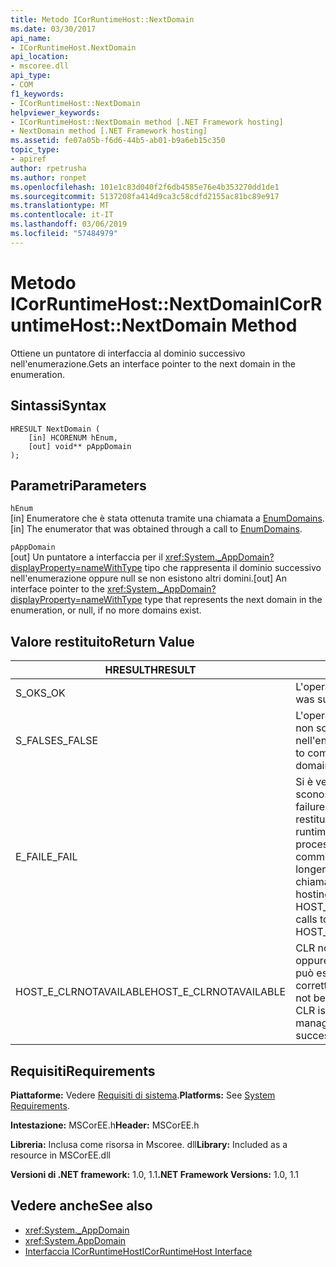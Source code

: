 ```yaml
---
title: Metodo ICorRuntimeHost::NextDomain
ms.date: 03/30/2017
api_name:
- ICorRuntimeHost.NextDomain
api_location:
- mscoree.dll
api_type:
- COM
f1_keywords:
- ICorRuntimeHost::NextDomain
helpviewer_keywords:
- ICorRuntimeHost::NextDomain method [.NET Framework hosting]
- NextDomain method [.NET Framework hosting]
ms.assetid: fe07a05b-f6d6-44b5-ab01-b9a6eb15c350
topic_type:
- apiref
author: rpetrusha
ms.author: ronpet
ms.openlocfilehash: 101e1c83d040f2f6db4585e76e4b353270dd1de1
ms.sourcegitcommit: 5137208fa414d9ca3c58cdfd2155ac81bc89e917
ms.translationtype: MT
ms.contentlocale: it-IT
ms.lasthandoff: 03/06/2019
ms.locfileid: "57484979"
---
```

# <a name="icorruntimehostnextdomain-method"></a><span data-ttu-id="35f96-102">Metodo ICorRuntimeHost::NextDomain</span><span class="sxs-lookup"><span data-stu-id="35f96-102">ICorRuntimeHost::NextDomain Method</span></span>
<span data-ttu-id="35f96-103">Ottiene un puntatore di interfaccia al dominio successivo nell'enumerazione.</span><span class="sxs-lookup"><span data-stu-id="35f96-103">Gets an interface pointer to the next domain in the enumeration.</span></span>  
  
## <a name="syntax"></a><span data-ttu-id="35f96-104">Sintassi</span><span class="sxs-lookup"><span data-stu-id="35f96-104">Syntax</span></span>  
  
```  
HRESULT NextDomain (  
    [in] HCORENUM hEnum,  
    [out] void** pAppDomain  
);  
```  
  
## <a name="parameters"></a><span data-ttu-id="35f96-105">Parametri</span><span class="sxs-lookup"><span data-stu-id="35f96-105">Parameters</span></span>  
 `hEnum`  
 <span data-ttu-id="35f96-106">[in] Enumeratore che è stata ottenuta tramite una chiamata a [EnumDomains](../../../../docs/framework/unmanaged-api/hosting/icorruntimehost-enumdomains-method.md).</span><span class="sxs-lookup"><span data-stu-id="35f96-106">[in] The enumerator that was obtained through a call to [EnumDomains](../../../../docs/framework/unmanaged-api/hosting/icorruntimehost-enumdomains-method.md).</span></span>  
  
 `pAppDomain`  
 <span data-ttu-id="35f96-107">[out] Un puntatore a interfaccia per il <xref:System._AppDomain?displayProperty=nameWithType> tipo che rappresenta il dominio successivo nell'enumerazione oppure null se non esistono altri domini.</span><span class="sxs-lookup"><span data-stu-id="35f96-107">[out] An interface pointer to the <xref:System._AppDomain?displayProperty=nameWithType> type that represents the next domain in the enumeration, or null, if no more domains exist.</span></span>  
  
## <a name="return-value"></a><span data-ttu-id="35f96-108">Valore restituito</span><span class="sxs-lookup"><span data-stu-id="35f96-108">Return Value</span></span>  
  
|<span data-ttu-id="35f96-109">HRESULT</span><span class="sxs-lookup"><span data-stu-id="35f96-109">HRESULT</span></span>|<span data-ttu-id="35f96-110">Descrizione</span><span class="sxs-lookup"><span data-stu-id="35f96-110">Description</span></span>|  
|-------------|-----------------|  
|<span data-ttu-id="35f96-111">S_OK</span><span class="sxs-lookup"><span data-stu-id="35f96-111">S_OK</span></span>|<span data-ttu-id="35f96-112">L'operazione è riuscita.</span><span class="sxs-lookup"><span data-stu-id="35f96-112">The operation was successful.</span></span>|  
|<span data-ttu-id="35f96-113">S_FALSE</span><span class="sxs-lookup"><span data-stu-id="35f96-113">S_FALSE</span></span>|<span data-ttu-id="35f96-114">L'operazione non è stato completato o non sono presenti più domini nell'enumerazione.</span><span class="sxs-lookup"><span data-stu-id="35f96-114">The operation failed to complete, or there are no more domains in the enumeration.</span></span>|  
|<span data-ttu-id="35f96-115">E_FAIL</span><span class="sxs-lookup"><span data-stu-id="35f96-115">E_FAIL</span></span>|<span data-ttu-id="35f96-116">Si è verificato un errore irreversibile sconosciuto.</span><span class="sxs-lookup"><span data-stu-id="35f96-116">An unknown, catastrophic failure occurred.</span></span> <span data-ttu-id="35f96-117">Se un metodo viene restituito E_FAIL, common language runtime (CLR) non è più utilizzabile nel processo.</span><span class="sxs-lookup"><span data-stu-id="35f96-117">If a method returns E_FAIL, the common language runtime (CLR) is no longer usable in the process.</span></span> <span data-ttu-id="35f96-118">Le chiamate successive a qualsiasi API di hosting restituiranno HOST_E_CLRNOTAVAILABLE.</span><span class="sxs-lookup"><span data-stu-id="35f96-118">Subsequent calls to any hosting APIs return HOST_E_CLRNOTAVAILABLE.</span></span>|  
|<span data-ttu-id="35f96-119">HOST_E_CLRNOTAVAILABLE</span><span class="sxs-lookup"><span data-stu-id="35f96-119">HOST_E_CLRNOTAVAILABLE</span></span>|<span data-ttu-id="35f96-120">CLR non è stato caricato in un processo oppure si trova in uno stato in cui non può eseguire codice gestito o elaborare correttamente la chiamata.</span><span class="sxs-lookup"><span data-stu-id="35f96-120">The CLR has not been loaded into a process, or the CLR is in a state in which it cannot run managed code or process the call successfully.</span></span>|  
  
## <a name="requirements"></a><span data-ttu-id="35f96-121">Requisiti</span><span class="sxs-lookup"><span data-stu-id="35f96-121">Requirements</span></span>  
 <span data-ttu-id="35f96-122">**Piattaforme:** Vedere [Requisiti di sistema](../../../../docs/framework/get-started/system-requirements.md).</span><span class="sxs-lookup"><span data-stu-id="35f96-122">**Platforms:** See [System Requirements](../../../../docs/framework/get-started/system-requirements.md).</span></span>  
  
 <span data-ttu-id="35f96-123">**Intestazione:** MSCorEE.h</span><span class="sxs-lookup"><span data-stu-id="35f96-123">**Header:** MSCorEE.h</span></span>  
  
 <span data-ttu-id="35f96-124">**Libreria:** Inclusa come risorsa in Mscoree. dll</span><span class="sxs-lookup"><span data-stu-id="35f96-124">**Library:** Included as a resource in MSCorEE.dll</span></span>  
  
 <span data-ttu-id="35f96-125">**Versioni di .NET framework:** 1.0, 1.1</span><span class="sxs-lookup"><span data-stu-id="35f96-125">**.NET Framework Versions:** 1.0, 1.1</span></span>  
  
## <a name="see-also"></a><span data-ttu-id="35f96-126">Vedere anche</span><span class="sxs-lookup"><span data-stu-id="35f96-126">See also</span></span>
- <xref:System._AppDomain>
- <xref:System.AppDomain>
- [<span data-ttu-id="35f96-127">Interfaccia ICorRuntimeHost</span><span class="sxs-lookup"><span data-stu-id="35f96-127">ICorRuntimeHost Interface</span></span>](../../../../docs/framework/unmanaged-api/hosting/icorruntimehost-interface.md)
